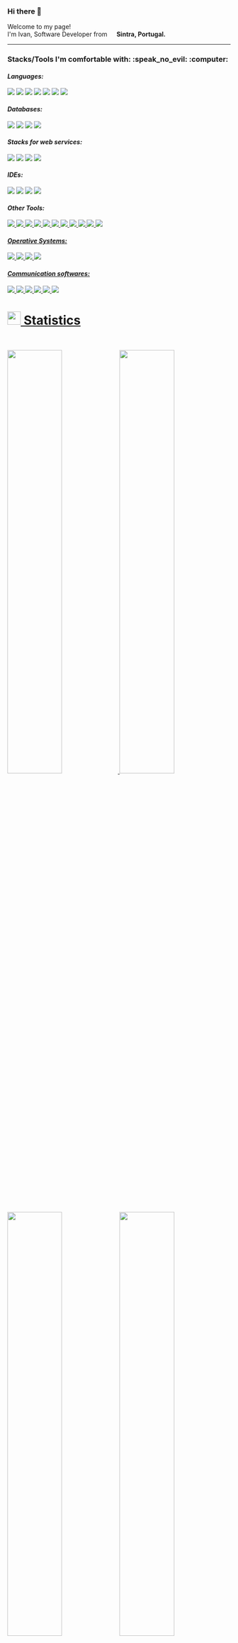 ### Hi there 👋

<p>Welcome to my page! </br> I'm Ivan, Software Developer from <img src="https://cdn-icons-png.flaticon.com/512/3909/3909361.png" width="13"/> <b>Sintra, Portugal.</b>

---

<h3>Stacks/Tools I'm comfortable with: :speak_no_evil: :computer: </h3>


<!-- Languages -->
<h4><i>Languages:</i></h4>
<p align="left">
        <img src="https://img.shields.io/badge/Python-FFD43B?style=plastic&logo=python&logoColor=blue">
        <img src="https://img.shields.io/badge/R-276DC3?style=plastic&logo=r&logoColor=white">
        <img src="https://custom-icon-badges.demolab.com/badge/-APEX-white?style=plastic&logo=salesforceapex">
        <img src="https://custom-icon-badges.demolab.com/badge/-Java-white?style=plastic&logo=javalanguage">
        <img src="https://img.shields.io/badge/json-5E5C5C?style=plastic&logo=json&logoColor=white">
        <img src="https://img.shields.io/badge/HTML5-E34F26?style=plastic&logo=html5&logoColor=white">
        <img src="https://img.shields.io/badge/CSS3-1572B6?style=plastic&logo=css3&logoColor=white">
</p> 
<!-- Databases --> 
<h4><i>Databases:</i></h4>
<p align="left">
	<img src="https://img.shields.io/badge/postgres-%23316192.svg?style=plastic&logo=postgresql&logoColor=white">
	<img src="https://img.shields.io/badge/sqlite-%2307405e.svg?style=plastic&logo=sqlite&logoColor=white">
	<img src="https://img.shields.io/badge/MongoDB-%234ea94b.svg?style=plastic&logo=mongodb&logoColor=white">
	<img src="https://img.shields.io/badge/firebase-%23039BE5.svg?style=plastic&logo=firebase">
</p> 
<!-- Stacks for web services -->      
<h4><i>Stacks for web services:</i></h4>
<p align="left">
        <img src="https://img.shields.io/badge/Flask-000000?style=plastic&logo=flask&logoColor=white">
        <img src="https://img.shields.io/badge/Docker-2CA5E0?style=plastic&logo=docker&logoColor=white">
        <img src="https://img.shields.io/badge/kubernetes-326ce5.svg?&style=plastic&logo=kubernetes&logoColor=white">
        <img src="https://img.shields.io/badge/Google_Cloud-4285F4?style=plastic&logo=google-cloud&logoColor=white">
</p>
<!-- IDEs -->
<h4><i>IDEs:</i></h4>
<p align="left">
        <img src="https://img.shields.io/badge/VSCode-0078D4?style=plastic&logo=visual%20studio%20code&logoColor=white">
        <img src="https://img.shields.io/badge/RStudio-75AADB?style=plastic&logo=RStudio&logoColor=white">
        <img src="https://img.shields.io/badge/Eclipse-2C2255?style=plastic&logo=eclipse&logoColor=white">
        <img src="https://img.shields.io/badge/PyCharm-000000.svg?&style=plastic&logo=PyCharm&logoColor=white">
</p>
<!-- Other Tools -->
<h4><i>Other Tools:</i></h4>
<p align="left">
       <a href="https://github.com/ivanSantos16/" rel="nofollow">
       		<img src="https://img.shields.io/badge/GitHub-100000?style=plastic&logo=github&logoColor=white">
       <img src="https://img.shields.io/badge/Postman-FF6C37?style=plastic&logo=Postman&logoColor=white">
       <img src="https://img.shields.io/badge/Jupyter-F37626.svg?&style=plastic&logo=Jupyter&logoColor=white">
       <img src="https://img.shields.io/badge/Junit5-25A162?style=plastic&logo=junit5&logoColor=white">
       <img src="https://img.shields.io/badge/conda-342B029.svg?&style=plastic&logo=anaconda&logoColor=white">
       <img src="https://img.shields.io/badge/Kaggle-20BEFF?style=plastic&logo=Kaggle&logoColor=white">
       <img src="https://img.shields.io/badge/Swagger-85EA2D?style=plastic&logo=Swagger&logoColor=white">
       <img src="https://img.shields.io/badge/Microsoft_Office-D83B01?style=plastic&logo=microsoft-office&logoColor=white">
       <img src="https://img.shields.io/badge/Trello-0052CC?style=plastic&logo=trello&logoColor=white">
       <img src="https://img.shields.io/badge/stack%20overflow-%23FE7A16.svg?&style=plastic&logo=stack%20overflow&logoColor=white">
       <img src="https://img.shields.io/badge/salesforce-%2300A1E0.svg?&style=plastic&logo=salesforce&logoColor=white">
</p>
<!-- Operative Systems -->
<h4><i>Operative Systems:</i></h4>
<p align="left">
       <img src="https://img.shields.io/badge/Windows-0078D6?style=plastic&logo=windows&logoColor=white">
       <img src="https://img.shields.io/badge/Ubuntu-E95420?style=plastic&logo=ubuntu&logoColor=white">
       <img src="https://img.shields.io/badge/Linux-FCC624?style=plastic&logo=linux&logoColor=black">
       <img src="https://img.shields.io/badge/Kali_Linux-557C94?style=plastic&logo=kali-linux&logoColor=white">
</p>
<!-- Communication softwares -->
<h4><i>Communication softwares:</i></h4>
<p align="left">
       <img src="https://img.shields.io/badge/Discord-5865F2?style=plastic&logo=discord&logoColor=white">
       <img src="https://img.shields.io/badge/Google%20Meet-00897B?style=plastic&logo=google-meet&logoColor=white">
       <img src="https://img.shields.io/badge/Microsoft_Teams-6264A7?style=plastic&logo=microsoft-teams&logoColor=white">
       <img src="https://img.shields.io/badge/Skype-00AFF0?style=plastic&logo=skype&logoColor=white">
       <img src="https://img.shields.io/badge/TeamSpeak-2580C3?style=plastic&logo=teamspeak&logoColor=white">
       <img src="https://img.shields.io/badge/Zoom-2D8CFF?style=plastic&logo=zoom&logoColor=white">
</p>

<!--START_SECTION:Statistics -->
# <img src="https://media4.giphy.com/media/MIGbtLZoVjbl0bYbAd/giphy.gif?cid=ecf05e472t2h0i8d7dcjaoau9iqtchhr899hxmpxzzgc7lyw&rid=giphy.gif" width="30"> Statistics

<br/>
<p align="left">
    <img width="49.5%" src="https://github-readme-stats-six-delta-65.vercel.app/api?username=ivanSantos16&show_icons=true&include_all_commits=true&theme=blue-green&hide_border=true&count_private=true">
    <img width="49.5%" src="https://github-readme-streak-stats.herokuapp.com/?user=ivanSantos16&theme=blue-green&hide_border=true">		  
  </a>
</p>
<p align="left">
        <img width="49.5%" src="https://github-readme-stats-six-delta-65.vercel.app/api/top-langs/?username=ivanSantos16&theme=blue-green&hide_border=true&include_all_commits=true&count_private=true&layout=compact">
	<img width="49.5%" src="https://github-readme-stats.vercel.app/api/wakatime?username=ivanSantos16&theme=blue-green&custom_title=Last%207%20Days%20Code%20Activity&hide_border=true&langs_count=10&Cache-Control=no-cache">
</p>   

<!-- About me -->

## <img src="https://user-images.githubusercontent.com/82110564/189553856-2e7f8f30-80b4-484f-bfaa-9e5eb10f24e5.gif" width="30"> About Me
In 2021, I was working on a StartUp related to agricultural technology and felt stagnated, but I realized that there is a lot to develop in terms of technology in agriculture. During my academic career in Agronomy, I had already developed a very basic application in VBA. So, I decided to venture into a post-graduation in Informatics.

Many doubted that it would be possible to complete the whole cycle being a working student. Today I say that if we take all the challenges seriously and dedicate ourselves 100%, anything is possible.

After a year of high dedication, I have added different tools to my stacks.
I can program in python, R and java. I learned several programming paradigms, from functional programming to object oriented programming. I have gathered software validation and verification methodologies, using Junit and HtmlUnit (WebScraping). In addition to backend, I acquired the knowledge to perform the construction of graphical interfaces in Kivy. As base for any computer scientist, I did not leave aside the knowledge of relational (SQL) and non-relational (NoSQL) databases.

Without doubt, the biggest challenge of 2022 was the development of a network application that allowed me to obtain basic knowledge related to Docker, Kubernetes and GCP.

Nowadays, I'm working with Tech and Agriculture. I play the role of software developer in an agricultural insurance company and I'm building an underwriting program with multiple features related with risk and claims. This software in hosted on the cloud, runs on 2 containers that communicate with each other. At the same time, I coordinate the development of 2 more software associated with the agricultural insurance company. At least, with the help of Tetraedro, I'm implementing a data protection system based on the risk profile of the company with safetica.

<!-- Current Projects -->

## <img src="https://media1.giphy.com/media/Q8PQ1KuarrYucCMVTJ/giphy.gif?cid=ecf05e47odgm8bs8cmb8cf1ijmfzqaeeu9fzmx6nbcv06ky2&rid=giphy.gif" width="30"> Current Projects
<ul>			
	<li><i><a>worldIT::salesforce</a></i>:<ul><li>Project Manager. Budget definition. Error/Bug Report and Identification of new features to be implemented and how they should be implemented.</li></ul></li>
	<li><i><a>AgroGestão::myAtlas</a></i>:<ul><li>Project Manager. Budget definition. Error/Bug Report and Identification of new features to be implemented and how they should be implemented. App administration. Management of communication between apps myAtlas <-> salesforce. </li></ul></li>
	<li><i><a>Underwriting Software</a></i>:<ul><li>Due to the need to make the rate setting process for the following campaign more efficient, I'm developing a web service that allows the user of GreenLabAtlas to analyse agricultural insurance policy rates and set a rate for the following agricultural season. This package is an aditional module to the project developed by Greendata (greenlab) and gives Atlas' sales people the opportunity to analyse insurance rates for farmers via web services. This package can be accessed via endpoints in a secure network. | Stacks: R(Plumber), Docker and SQLite </li></ul></li>
	<li><i><a>GreenData::GreenLabAtlas</a></i>:<ul><li>In partnership with GreenData, I am developing a dashboard interface that will centralize all the information about the company's products and services, claims and risk analyze. | Stacks: R(Shiny), Docker, SQLite and Firebase (GCP, Kubernetes and CI/CD coming soon..) </li></ul></li>
</ul>            

---

<!-- Contact Section -->
<h3>Connect with me</h3>
<p>
    <div align="left">
        <a href="https://www.linkedin.com/in/ivanrsantos/" rel="nofollow">
  		<img alt="Ivan Santos's LinkedIn" width="22px" src="https://raw.githubusercontent.com/peterthehan/peterthehan/master/assets/linkedin.svg" style="max-width: 100%;">
        <a href="https://github.com/ivanSantos16/" rel="nofollow">
  		<img alt="Ivan Santos's GitHub" width="22px" src="https://cdn-icons-png.flaticon.com/512/25/25231.png" style="max-width: 100%;">
        <a href="mailto:ivan.rafa.16@gmail.com" rel="nofollow">
  		<img alt="Ivan Santos's GMAIL" width="22px" src="https://cdn-icons-png.flaticon.com/512/8898/8898833.png" style="max-width: 100%;">
    </div>
</p>

<!--
**ivanSantos16/ivanSantos16** is a ✨ _special_ ✨ repository because its `README.md` (this file) appears on your GitHub profile.

Here are some ideas to get you started:

- 🔭 I’m currently working on ...
- 🌱 I’m currently learning ...
- 👯 I’m looking to collaborate on ...
- 🤔 I’m looking for help with ...
- 💬 Ask me about ...
- 📫 How to reach me: ...
- 😄 Pronouns: ...
- ⚡ Fun fact: ...
-->
